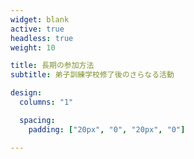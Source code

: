 ```yaml
---
widget: blank
active: true
headless: true
weight: 10

title: 長期の参加方法
subtitle: 弟子訓練学校修了後のさらなる活動

design:
  columns: "1"

  spacing:
    padding: ["20px", "0", "20px", "0"]

---
```

